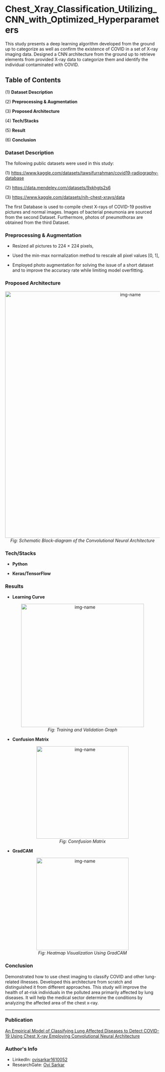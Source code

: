 # Chest_Xray_Classification_Utilizing_CNN_with_Optimized_Hyperparameters

This study presents a deep learning algorithm developed from the ground up to categorize as well as confirm the existence of COVID in a set of X-ray imaging data. Designed a CNN architecture from the ground up to retrieve elements from provided X-ray data to categorize them and identify the individual contaminated with COVID. 

## Table of Contents

(1) **Dataset Description**

(2) **Preprocessing & Augmentation**

(3) **Proposed Architecture**

(4) **Tech/Stacks**

(5) **Result** 

(6) **Conclusion**

### Dataset Description

The following public datasets were used in this study: 

(1) https://www.kaggle.com/datasets/tawsifurrahman/covid19-radiography-database

(2) https://data.mendeley.com/datasets/9xkhgts2s6

(3) https://www.kaggle.com/datasets/nih-chest-xrays/data

The first Database is used to compile chest X-rays of COVID-19 positive pictures and normal images. Images of bacterial pneumonia are sourced from the second Dataset. Furthermore, photos of pneumothorax are obtained from the third Dataset. 

### Preprocessing & Augmentation

- Resized all pictures to 224 × 224 pixels,

- Used the min-max normalization method to rescale all pixel values [0, 1],

- Employed photo augmentation for solving the issue of a short dataset and to improve the accuracy rate while limiting model overfitting. 

### Proposed Architecture

<p align="center">
  <img alt="img-name" src="https://user-images.githubusercontent.com/72793142/209853172-e30766d2-18fd-40ba-8b6c-8f032b95c748.png" width="800">
  <br>
    <em>Fig: Schematic Block-diagram of the Convolutional Neural Architecture</em>
</p>

### Tech/Stacks

- **Python**

- **Keras/TensorFlow**

### Results

- **Learning Curve**
<p align="center">
  <img alt="img-name" src="https://user-images.githubusercontent.com/72793142/209853161-95145f03-fed7-4c79-8c6b-2c5f68d5bbf0.png" width="400">
  <br>
    <em>Fig: Training and Validation Graph</em>
</p>

- **Confusion Matrix**
<p align="center">
  <img alt="img-name" src="https://user-images.githubusercontent.com/72793142/209853100-9736fa73-9073-42b1-aa51-8c9c55ff888f.png" width="300">
  <br>
    <em>Fig: Connfusion Matrix</em>
</p>

- **GradCAM**
<p align="center">
  <img alt="img-name" src="https://user-images.githubusercontent.com/72793142/209853138-f4bc1d6c-1ae1-4d17-8895-77e751eb31c7.png" width="300">
  <br>
    <em>Fig: Heatmap Visualization Using GradCAM</em>
</p>

### Conclusion
Demonstrated how to use chest imaging to classify COVID and other lung-related illnesses. Developed this architecture from scratch and distinguished it from different approaches. This study will improve the health of at-risk individuals in the polluted area primarily affected by lung diseases. It will help the medical sector determine the conditions by analyzing the affected area of the chest x-ray. 

---
### Publication
[An Empirical Model of Classifying Lung Affected Diseases to Detect COVID-19 Using Chest X-ray Employing Convolutional Neural Architecture](https://ieeexplore.ieee.org/abstract/document/9936762)

### Author's Info
- LinkedIn: [ovisarkar1610052](https://www.linkedin.com/in/ovisarkar1610052/)
- ResearchGate: [Ovi Sarkar](https://www.researchgate.net/profile/Ovi-Sarkar)
